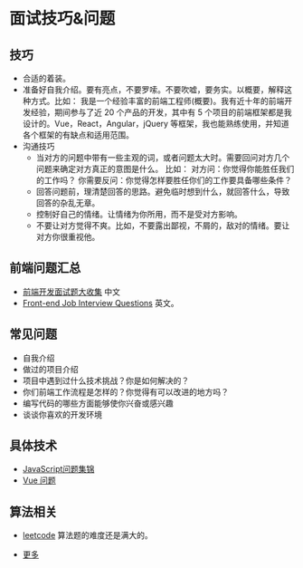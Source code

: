 # 面试技巧&问题
## 技巧
* 合适的着装。
* 准备好自我介绍。要有亮点，不要罗嗦。不要吹嘘，要务实。以概要，解释这种方式。比如： 我是一个经验丰富的前端工程师(概要)。我有近十年的前端开发经验，期间参与了近 20 个产品的开发，其中有 5 个项目的前端框架都是我设计的。Vue，React，Angular，jQuery 等框架，我也能熟练使用，并知道各个框架的有缺点和适用范围。
* 沟通技巧
  * 当对方的问题中带有一些主观的词，或者问题太大时。需要回问对方几个问题来确定对方真正的意图是什么。 比如： 对方问：你觉得你能胜任我们的工作吗？ 你需要反问：你觉得怎样要胜任你们的工作要具备哪些条件？ 
  * 回答问题前，理清楚回答的思路。避免临时想到什么，就回答什么，导致回答的杂乱无章。
  * 控制好自己的情绪。让情绪为你所用，而不是受对方影响。
  * 不要让对方觉得不爽。比如，不要露出鄙视，不屑的，敌对的情绪。要让对方你很重视他。

## 前端问题汇总
* [前端开发面试题大收集](https://github.com/paddingme/Front-end-Web-Development-Interview-Question) 中文
* [Front-end Job Interview Questions](https://github.com/h5bp/Front-end-Developer-Interview-Questions) 英文。

## 常见问题
* 自我介绍
* 做过的项目介绍
* 项目中遇到过什么技术挑战？你是如何解决的？
* 你们前端工作流程是怎样的？你觉得有可以改进的地方吗？
* 编写代码的哪些方面能够使你兴奋或感兴趣
* 谈谈你喜欢的开发环境

## 具体技术
* [JavaScript问题集锦](https://github.com/creeperyang/blog/issues/2)
* [Vue 问题](vue.md)


## 算法相关
* [leetcode](https://leetcode.com/) 算法题的难度还是满大的。

* [更多](https://github.com/h5bp/Front-end-Developer-Interview-Questions/tree/master/Translations/Chinese)


